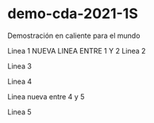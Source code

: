 # demo-cda-2021-1S
Demostración en caliente para el mundo

Linea 1
NUEVA LINEA ENTRE 1 Y 2
Linea 2

Linea 3

Linea 4

Linea nueva entre 4 y 5 

Linea 5
